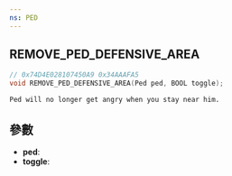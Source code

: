 ```yaml
---
ns: PED
---
```

## REMOVE_PED_DEFENSIVE_AREA

```c
// 0x74D4E028107450A9 0x34AAAFA5
void REMOVE_PED_DEFENSIVE_AREA(Ped ped, BOOL toggle);
```

```
Ped will no longer get angry when you stay near him.  
```

## 參數
* **ped**: 
* **toggle**: 

